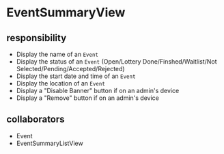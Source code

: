 # EventSummaryView
## responsibility
- Display the name of an `Event`
- Display the status of an `Event` (Open/Lottery Done/Finshed/Waitlist/Not Selected/Pending/Accepted/Rejected)
- Display the start date and time of an `Event`
- Display the location of an `Event`
- Display a "Disable Banner" button if on an admin's device
- Display a "Remove" button if on an admin's device
## collaborators
- Event
- EventSummaryListView